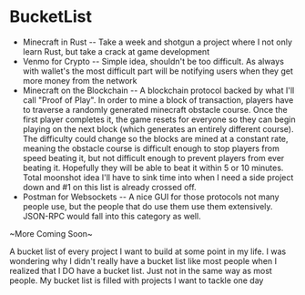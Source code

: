 # BucketList

* Minecraft in Rust -- Take a week and shotgun a project where I not only learn Rust, but take a crack at game development
* Venmo for Crypto -- Simple idea, shouldn't be too difficult. As always with wallet's the most difficult part will be notifying users when they get more money from the network
* Minecraft on the Blockchain -- A blockchain protocol backed by what I'll call "Proof of Play". In order to mine a block of transaction, players have to traverse a randomly generated minecraft obstacle course. Once the first player completes it, the game resets for everyone so they can begin playing on the next block (which generates an entirely different course). The difficulty could change so the blocks are mined at a constant rate, meaning the obstacle course is difficult enough to stop players from speed beating it, but not difficult enough to prevent players from ever beating it. Hopefully they will be able to beat it within 5 or 10 minutes. Total moonshot idea I'll have to sink time into when I need a side project down and #1 on this list is already crossed off.
* Postman for Websockets -- A nice GUI for those protocols not many people use, but the people that do use them use them extensively. JSON-RPC would fall into this category as well.

~More Coming Soon~

A bucket list of every project I want to build at some point in my life. I was wondering why I didn't really have a bucket list like most people when I realized that I DO have a bucket list. Just not in the same way as most people. My bucket list is filled with projects I want to tackle one day
